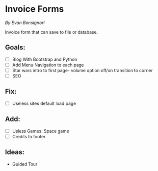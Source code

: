 # Invoice Forms
*By Evan Bonsignori*

Invoice form that can save to file or database.

## Goals:
- [ ] Blog With Bootstrap and Python
- [ ] Add Menu Navigation to each page
- [ ] Star wars intro to first page- volume option off/on transition to corner
- [ ] SEO

## Fix:
- [ ] Useless sites default load page

## Add:
- [ ] Usless Games: Space game
- [ ] Credits to footer

## Ideas:
- Guided Tour
